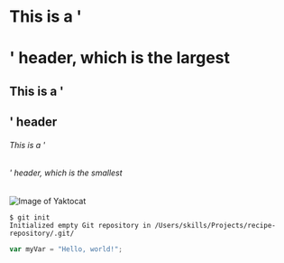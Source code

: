 # This is a '<h1>' header, which is the largest
## This is a '<h2>' header
###### This is a '<h6>' header, which is the smallest
![Image of Yaktocat](https://octodex.github.com/images/yaktocat.png)
```
$ git init
Initialized empty Git repository in /Users/skills/Projects/recipe-repository/.git/
```
``` javascript
var myVar = "Hello, world!";
```

